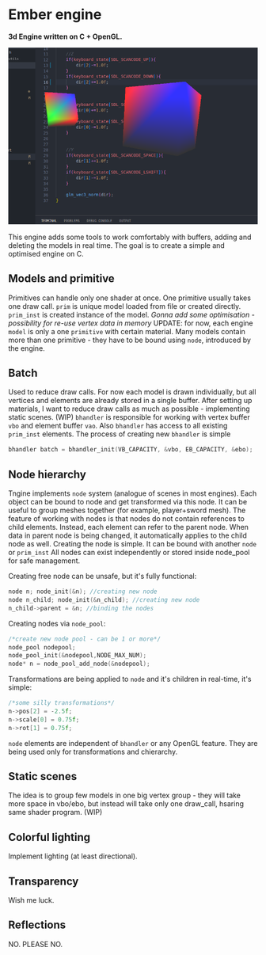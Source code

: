 # Ember engine 

__3d Engine written on C + OpenGL.__

![cubes](cubes.png "Cubes rendered using ember engine")

This engine adds some tools to work comfortably with buffers, adding and deleting the models in real time.
The goal is to create a simple and optimised engine on C.

## Models and primitive
Primitives can handle only one shader at once. One primitive usually takes one draw call.
`prim` is unique model loaded from file or created directly. 
`prim_inst` is created instance of the model. _Gonna add some optimisation - possibility for re-use vertex data in memory_
UPDATE: for now, each engine `model` is only a one `primitive` with certain material. Many models contain more than one primitive - they have to be bound using `node`, introduced by the engine.

## Batch
Used to reduce draw calls. For now each model is drawn individually, but all vertices and elements are already stored in a single buffer. After setting up materials, I want to reduce draw calls as much as possible - implementing static scenes. (WIP)
`bhandler` is responsible for working with vertex buffer `vbo` and element buffer `vao`. Also `bhandler` has access to all existing `prim_inst` elements.
The process of creating new `bhandler` is simple
```C
bhandler batch = bhandler_init(VB_CAPACITY, &vbo, EB_CAPACITY, &ebo);
```


## Node hierarchy 
Tngine implements `node` system (analogue of scenes in most engines). Each object can be bound to node and get transformed via this node. It can be useful to group meshes together (for example, player+sword mesh).
The feature of working with nodes is that nodes do not contain references to child elements. Instead, each element can refer to the parent node. When data in parent node is being changed, it automatically applies to the child node as well.
Creating the node is simple. It can be bound with another `node` or `prim_inst`
All nodes can exist independently or stored inside node_pool for safe management.

Creating free node can be unsafe, but it's fully functional:
```C
node n; node_init(&n); //creating new node
node n_child; node_init(&n_child); //creating new node
n_child->parent = &n; //binding the nodes
```

Creating nodes via `node_pool`:
```C
/*create new node pool - can be 1 or more*/
node_pool nodepool;
node_pool_init(&nodepool,NODE_MAX_NUM);
node* n = node_pool_add_node(&nodepool);

```
Transformations are being applied to `node` and it's children in real-time, it's simple:
```C
/*some silly transformations*/
n->pos[2] = -2.5f;
n->scale[0] = 0.75f;
n->rot[1] = 0.75f;
```

`node` elements are independent of `bhandler` or any OpenGL feature. They are being used only for transformations and chierarchy.

## Static scenes
The idea is to group few models in one big vertex group - they will take more space in vbo/ebo, but instead will take only one draw_call, hsaring same shader program. (WIP)


## Colorful lighting
Implement lighting (at least directional). 

## Transparency
Wish me luck.

## Reflections
NO. PLEASE NO.

